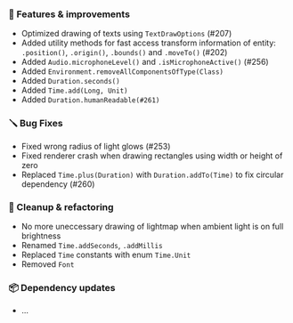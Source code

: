 ### 🚀 Features & improvements

- Optimized drawing of texts using `TextDrawOptions` (#207)
- Added utility methods for fast access transform information of entity: `.position()`, `.origin()`, `.bounds()` and `.moveTo()` (#202)
- Added `Audio.microphoneLevel()` and `.isMicrophoneActive()` (#256)
- Added `Environment.removeAllComponentsOfType(Class)`
- Added `Duration.seconds()`
- Added `Time.add(Long, Unit)`
- Added `Duration.humanReadable(#261)`

### 🪛 Bug Fixes

- Fixed wrong radius of light glows (#253)
- Fixed renderer crash when drawing rectangles using width or height of zero
- Replaced `Time.plus(Duration)` with `Duration.addTo(Time)` to fix circular dependency (#260)

### 🧽 Cleanup & refactoring

- No more uneccessary drawing of lightmap when ambient light is on full brightness
- Renamed `Time.addSeconds`, `.addMillis`
- Replaced `Time` constants with enum `Time.Unit`
- Removed `Font`

### 📦 Dependency updates

- ...
